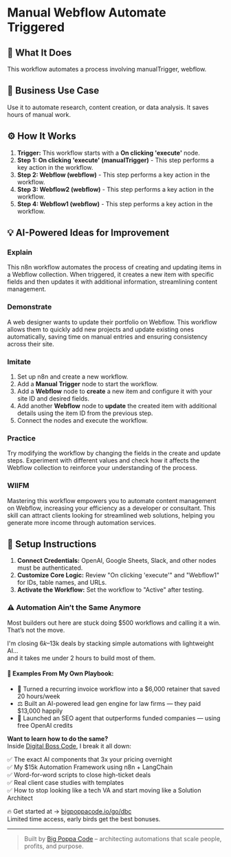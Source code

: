 # Manual Webflow Automate Triggered

## 🚀 What It Does
This workflow automates a process involving manualTrigger, webflow.

## 💼 Business Use Case
Use it to automate research, content creation, or data analysis. It saves hours of manual work.

## ⚙️ How It Works
1.  **Trigger:** This workflow starts with a **On clicking 'execute'** node.
2. **Step 1: On clicking 'execute' (manualTrigger)** - This step performs a key action in the workflow.
3. **Step 2: Webflow (webflow)** - This step performs a key action in the workflow.
4. **Step 3: Webflow2 (webflow)** - This step performs a key action in the workflow.
5. **Step 4: Webflow1 (webflow)** - This step performs a key action in the workflow.

## 💡 AI-Powered Ideas for Improvement
### Explain
This n8n workflow automates the process of creating and updating items in a Webflow collection. When triggered, it creates a new item with specific fields and then updates it with additional information, streamlining content management.

### Demonstrate
A web designer wants to update their portfolio on Webflow. This workflow allows them to quickly add new projects and update existing ones automatically, saving time on manual entries and ensuring consistency across their site.

### Imitate
1. Set up n8n and create a new workflow.
2. Add a **Manual Trigger** node to start the workflow.
3. Add a **Webflow** node to **create** a new item and configure it with your site ID and desired fields.
4. Add another **Webflow** node to **update** the created item with additional details using the item ID from the previous step.
5. Connect the nodes and execute the workflow.

### Practice
Try modifying the workflow by changing the fields in the create and update steps. Experiment with different values and check how it affects the Webflow collection to reinforce your understanding of the process.

### WIIFM
Mastering this workflow empowers you to automate content management on Webflow, increasing your efficiency as a developer or consultant. This skill can attract clients looking for streamlined web solutions, helping you generate more income through automation services.

## 🔧 Setup Instructions
1. **Connect Credentials:** OpenAI, Google Sheets, Slack, and other nodes must be authenticated.
2. **Customize Core Logic:** Review "On clicking 'execute'" and "Webflow1" for IDs, table names, and URLs.
3. **Activate the Workflow:** Set the workflow to "Active" after testing.

### ⚠️ Automation Ain’t the Same Anymore

Most builders out here are stuck doing $500 workflows and calling it a win.  
That’s not the move.  

I'm closing $6k–$13k deals by stacking simple automations with lightweight AI...  
and it takes me under 2 hours to build most of them.

#### 🧠 Examples From My Own Playbook:
- 🔁 Turned a recurring invoice workflow into a $6,000 retainer that saved 20 hours/week  
- ⚖️ Built an AI-powered lead gen engine for law firms — they paid $13,000 happily  
- 🚀 Launched an SEO agent that outperforms funded companies — using free OpenAI credits  

**Want to learn how to do the same?**  
Inside [Digital Boss Code](https://bigpoppacode.io/go/dbc), I break it all down:

✅ The exact AI components that 3x your pricing overnight  
✅ My $15k Automation Framework using n8n + LangChain  
✅ Word-for-word scripts to close high-ticket deals  
✅ Real client case studies with templates  
✅ How to stop looking like a tech VA and start moving like a Solution Architect  

🔥 Get started at → [bigpoppacode.io/go/dbc](https://bigpoppacode.io/go/dbc)  
Limited time access, early birds get the best bonuses.

---
> Built by [Big Poppa Code](https://bigpoppacode.io) – architecting automations that scale people, profits, and purpose.
